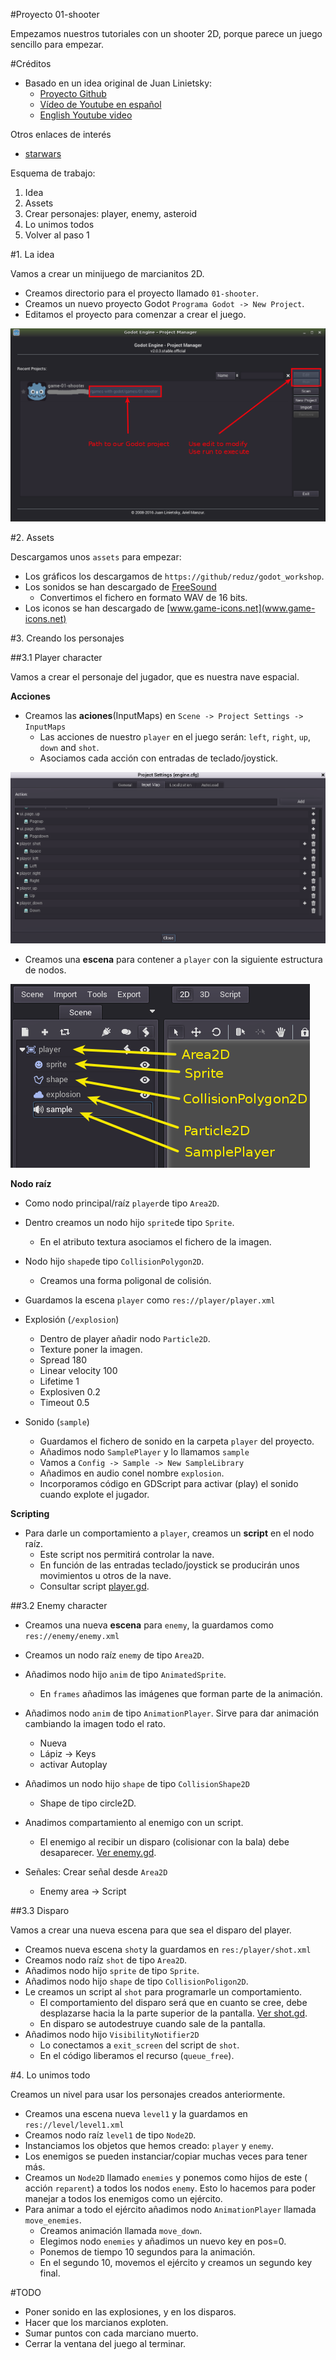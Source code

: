 

#Proyecto 01-shooter

Empezamos nuestros tutoriales con un shooter 2D, porque parece un juego sencillo para empezar.

#Créditos

* Basado en un idea original de Juan Linietsky:
    * [Proyecto Github](https://github.com/reduz/godot_workshop)
    * [Vídeo de Youtube en español](https://www.youtube.com/watch?v=XEkePR_3BU8) 
    * [English Youtube video](https://www.youtube.com/watch?v=9GPIeeJXBLc)   

Otros enlaces de interés
* [starwars](https://github.com/TutorialDoctor/TD-Godot-Games/tree/master/starwars)

Esquema de trabajo:
1. Idea
2. Assets
3. Crear personajes: player, enemy, asteroid
4. Lo unimos todos
5. Volver al paso 1

#1. La idea

Vamos a crear un minijuego de marcianitos 2D.

* Creamos directorio para el proyecto llamado `01-shooter`.
* Creamos un nuevo proyecto Godot `Programa Godot -> New Project`.
* Editamos el proyecto para comenzar a crear el juego.

![project-manager](./images/project-manager.png)

#2. Assets

Descargamos unos `assets` para empezar:
* Los gráficos los descargamos de `https://github/reduz/godot_workshop`.
* Los sonidos se han descargado de [FreeSound](https://www.freesound.org)
   * Convertimos el fichero en formato WAV de 16 bits.
* Los iconos se han descargado de [www.game-icons.net](www.game-icons.net)

#3. Creando los personajes

##3.1 Player character

Vamos a crear el personaje del jugador, que es nuestra nave espacial.

**Acciones**

* Creamos las **aciones**(InputMaps) en `Scene -> Project Settings -> InputMaps`
    * Las acciones de nuestro `player` en el juego serán: `left`, `right`, `up`, `down` and `shot`.
    * Asociamos cada acción con entradas de teclado/joystick.

![scene-project-settings-inputmaps](./images/scene-project-settings-inputmaps.png)

* Creamos una **escena** para contener a `player` con la siguiente estructura de nodos.

![player-nodes](./images/player-nodes.png)

**Nodo raíz**

* Como nodo principal/raíz `player`de tipo `Area2D`.
* Dentro creamos un nodo hijo `sprite`de tipo `Sprite`.
    * En el atributo textura asociamos el fichero de la imagen.
* Nodo hijo `shape`de tipo `CollisionPolygon2D`.
    * Creamos una forma poligonal de colisión.
* Guardamos la escena `player` como `res://player/player.xml`

* Explosión (`/explosion`)
    * Dentro de player añadir nodo `Particle2D`.
    * Texture poner la imagen.
    * Spread 180
    * Linear velocity 100
    * Lifetime 1
    * Explosiven 0.2
    * Timeout 0.5
* Sonido (`sample`)
    * Guardamos el fichero de sonido en la carpeta `player` del proyecto.
    * Añadimos nodo `SamplePlayer` y lo llamamos `sample`
    * Vamos a `Config -> Sample -> New SampleLibrary`
    * Añadimos en audio conel nombre `explosion`.
    * Incorporamos código en GDScript para activar (play) el sonido cuando
    explote el jugador.

**Scripting**

* Para darle un comportamiento a `player`, creamos un **script** en el nodo raíz.
    * Este script nos permitirá controlar la nave.
    * En función de las entradas teclado/joystick se producirán unos movimientos u otros de la nave.
    * Consultar script [player.gd](./../../games/01-shooter/player/player.gd).

##3.2 Enemy character

* Creamos una nueva **escena** para `enemy`, la guardamos como `res://enemy/enemy.xml`

* Creamos un nodo raíz `enemy` de tipo `Area2D`.
* Añadimos nodo hijo `anim` de tipo `AnimatedSprite`.
    * En `frames` añadimos las imágenes que forman parte de la animación.
* Añadimos nodo `anim` de tipo `AnimationPlayer`. Sirve para dar animación cambiando la imagen todo el rato.
    * Nueva
    * Lápiz -> Keys
    * activar Autoplay
* Añadimos un nodo hijo `shape` de tipo `CollisionShape2D`
    * Shape de tipo circle2D.
* Anadimos compartamiento al enemigo con un script.
    * El enemigo al recibir un disparo (colisionar con la bala) debe desaparecer. 
    [Ver enemy.gd](../../games/01-shooter/enemy/enemy.gd).
* Señales: Crear señal desde `Area2D`
    * Enemy area -> Script

##3.3 Disparo

Vamos a crear una nueva escena para que sea el disparo del player.

* Creamos nueva escena `shot`y la guardamos en `res:/player/shot.xml`
* Creamos nodo raíz `shot` de tipo `Area2D`.
* Añadimos nodo hijo `sprite` de tipo `Sprite`.
* Añadimos nodo hijo `shape` de tipo `CollisionPoligon2D`.
* Le creamos un script al `shot` para programarle un comportamiento.
    * El comportamiento del disparo será que en cuanto se cree, debe
    desplazarse hacia la la parte superior de la pantalla.
    [Ver shot.gd](../../games/01-shooter/player/shot.gd).
    * En disparo se autodestruye cuando sale de la pantalla.
* Añadimos nodo hijo `VisibilityNotifier2D`
    * Lo conectamos a  `exit_screen` del script de `shot`.
    * En el código liberamos el recurso (`queue_free`).

#4. Lo unimos todo

Creamos un nivel para usar los personajes creados anteriormente.

* Creamos una escena nueva `level1` y la guardamos en `res://level/level1.xml`
* Creamos nodo raíz `level1` de tipo `Node2D`.
* Instanciamos los objetos que hemos creado: `player` y `enemy`.
* Los enemigos se pueden instanciar/copiar muchas veces para tener más.
* Creamos un `Node2D` llamado `enemies` y ponemos como hijos de este ( acción `reparent`)
a todos los nodos `enemy`. Esto lo hacemos para poder manejar a todos los
enemigos como un ejército.
* Para animar a todo el ejército añadimos nodo `AnimationPlayer` llamada `move_enemies`.
    * Creamos animación llamada `move_down`.
    * Elegimos nodo `enemies` y añadimos un nuevo key en pos=0.
    * Ponemos de tiempo 10 segundos para la animación.
    * En el segundo 10, movemos el ejército y creamos un segundo key final.


#TODO

* Poner sonido en las explosiones, y en los disparos.
* Hacer que los marcianos exploten.
* Sumar puntos con cada marciano muerto.
* Cerrar la ventana del juego al terminar.
